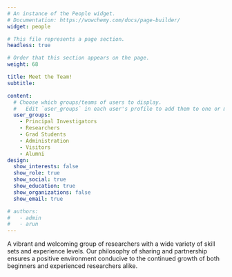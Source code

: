 ```yaml
---
# An instance of the People widget.
# Documentation: https://wowchemy.com/docs/page-builder/
widget: people

# This file represents a page section.
headless: true

# Order that this section appears on the page.
weight: 68

title: Meet the Team! 
subtitle:

content:
  # Choose which groups/teams of users to display.
  #   Edit `user_groups` in each user's profile to add them to one or more of these groups.
  user_groups:
    - Principal Investigators
    - Researchers
    - Grad Students
    - Administration
    - Visitors
    - Alumni
design:
  show_interests: false
  show_role: true
  show_social: true
  show_education: true
  show_organizations: false
  show_email: true

# authors:
#   - admin
#   - arun
---
```

A vibrant and welcoming group of researchers with a wide variety of skill sets and experience levels. Our philosophy of sharing and partnership ensures a positive environment conducive to the continued growth of both beginners and experienced researchers alike. 
